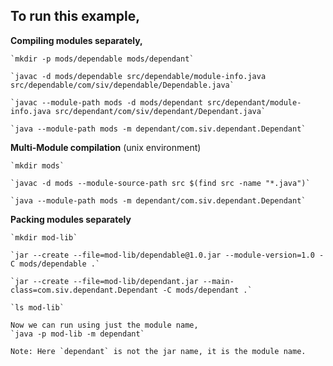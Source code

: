 ## To run this example,

**Compiling modules separately,**

  	`mkdir -p mods/dependable mods/dependant`

  	`javac -d mods/dependable src/dependable/module-info.java src/dependable/com/siv/dependable/Dependable.java`

  	`javac --module-path mods -d mods/dependant src/dependant/module-info.java src/dependant/com/siv/dependant/Dependant.java`

  	`java --module-path mods -m dependant/com.siv.dependant.Dependant`


**Multi-Module compilation** (unix environment)

  	`mkdir mods`

  	`javac -d mods --module-source-path src $(find src -name "*.java")`

  	`java --module-path mods -m dependant/com.siv.dependant.Dependant`

**Packing modules separately**
  
	`mkdir mod-lib`
  
	`jar --create --file=mod-lib/dependable@1.0.jar --module-version=1.0 -C mods/dependable .`
  
	`jar --create --file=mod-lib/dependant.jar --main-class=com.siv.dependant.Dependant -C mods/dependant .`
	
	`ls mod-lib`
	
	Now we can run using just the module name,
	`java -p mod-lib -m dependant`
	
	Note: Here `dependant` is not the jar name, it is the module name.